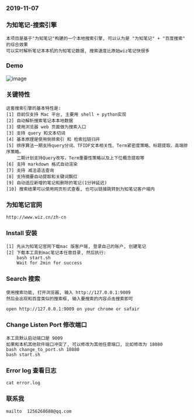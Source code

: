 ### 2019-11-07


### 为知笔记-搜索引擎
```
本项目是基于"为知笔记"构建的一个本地搜索引擎, 可以认为是 "为知笔记" + "百度搜索" 的综合效果
可以实时解析笔记本本机的为知笔记数据, 搜索速度比原始wiz笔记快很多
```


### Demo
![image](https://github.com/coolmissmile/wiznote_search_engine/blob/master/wiz_demo.png)

### 关键特性
```
这套搜索引擎的基本特性是:
[1] 目前仅支持 Mac 平台, 主要用 shell + python实现
[2] 自动解析搜索笔记本本地数据
[3] 使用浏览器 web 页面做为搜索入口
[3] 支持 query 和文本切词
[4] 基本原理是使用倒排索引 和 检索拉链归并
[5] 排序算法一期支持query分词、TFIDF文本相关性、Term紧密度策略、标题提取、高端排序策略。
    二期计划支持Query改写，Term重要性策略以及上下位概念提取等
[6] 支持 markdown 格式自动渲染
[7] 支持 减法语法查询
[8] 支持摘要自动提取和关键词飘红
[9] 自动适应新增的笔记和删除的笔记(1分钟延迟)
[10] 搜索结果可以使用网页形式查看, 也可以链接跳转到为知笔记客户端内
```

### 为知笔记官网
```
http://www.wiz.cn/zh-cn
```

### Install 安装
```
[1] 先从为知笔记官网下载mac 版客户端, 登录自己的账户, 创建笔记
[2] 下载本工具到mac笔记本任意目录, 然后执行:
    bash start.sh
    Wait for 2min for success
```

### Search 搜索
```
使用搜索功能, 打开浏览器, 输入 http://127.0.0.1:9009
然后会出现和百度类似的搜索框, 输入要搜索的内容点击搜索即可

open http://127.0.0.1:9009 on your chrome or safair
```

### Change Listen Port 修改端口
```
本工具默认启动端口是 9009
如果和本机其他软件端口冲突了, 可以修改为其他任意端口, 比如修改为 18080
bash change_to_port.sh 18080
bash start.sh
```

### Error log 查看日志
```
cat error.log
```



### 联系我
```
mailto  1256268688@qq.com
```
